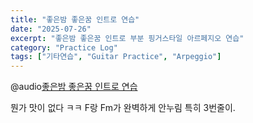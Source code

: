 ```yaml
---
title: "좋은밤 좋은꿈 인트로 연습"
date: "2025-07-26"
excerpt: "좋은밤 좋은꿈 인트로 부분 핑거스타일 아르페지오 연습"
category: "Practice Log"
tags: ["기타연습", "Guitar Practice", "Arpeggio"]
---
```


@audio[좋은밤 좋은꿈 인트로 연습](/post/guitar/20250726/좋은밤좋은꿈인트로.mp3)

뭔가 맛이 없다 ㅋㅋ
F랑 Fm가 완벽하게 안누림 특히 3번줄이.